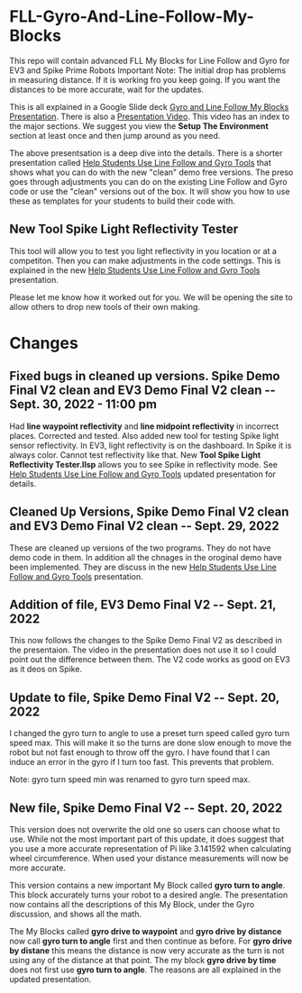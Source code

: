 # FLL-Gyro-And-Line-Follow-My-Blocks
This repo will contain advanced FLL My Blocks for Line Follow and Gyro for EV3 and Spike Prime Robots
Important Note: The initial drop has problems in measuring distance. If it is working fro you keep going. If you want the distances to be more accurate, wait for the updates. 

This is all explained in a Google Slide deck [Gyro and Line Follow My Blocks Presentation](https://docs.google.com/presentation/d/1Vga1y9exY-jyWSlCoF_mPb3-asiujL25wlZJDBCBb4c/edit?usp=sharing). There is also a [Presentation Video](https://youtu.be/Y-mmc1qfdfc). This video has an index to the major sections. We suggest you view the **Setup The Environment** section at least once and then jump around as you need. 

The above presentsation is a deep dive into the details. There is a shorter presentation called [Help Students Use Line Follow and Gyro Tools](https://docs.google.com/presentation/d/1UHYsoMU4sQItIImVDW6JxholZiNHxqkA5VUVJfzfleM/edit?usp=sharing) that shows what you can do with the new "clean" demo free versions. The preso goes through adjustments you can do on the existing Line Follow and Gyro code or use the "clean" versions out of the box. It will show you how to use these as templates for your students to build their code with. 

## New Tool Spike Light Reflectivity Tester
This tool will allow you to test you light reflectivity in you location or at a competiton. Then you can make adjustments in the code settings. 
This is explained in the new [Help Students Use Line Follow and Gyro Tools](https://docs.google.com/presentation/d/1UHYsoMU4sQItIImVDW6JxholZiNHxqkA5VUVJfzfleM/edit?usp=sharing) presentation. 

Please let me know how it worked out for you. We will be opening the site to allow others to drop new tools of their own making. 

# Changes 
## Fixed bugs in cleaned up versions. Spike Demo Final V2 clean and EV3 Demo Final V2 clean -- Sept. 30, 2022 - 11:00 pm
Had **line waypoint reflectivity** and **line midpoint reflectivity** in incorrect places. Corrected and tested. 
Also added new tool for testing Spike light sensor reflectivity. In EV3, light reflectivity is on the dashboard. In Spike it is always color. Cannot test reflectivity like that. New **Tool Spike Light Reflectivity Tester.llsp** allows you to see Spike in reflectivity mode. See [Help Students Use Line Follow and Gyro Tools](https://docs.google.com/presentation/d/1UHYsoMU4sQItIImVDW6JxholZiNHxqkA5VUVJfzfleM/edit?usp=sharing) updated presentation for details. 

## Cleaned Up Versions, Spike Demo Final V2 clean and EV3 Demo Final V2 clean -- Sept. 29, 2022
These are cleaned up versions of the two programs. They do not have demo code in them. In addition all the chnages in the oroginal demo have been implemented. 
They are discuss in the new [Help Students Use Line Follow and Gyro Tools](https://docs.google.com/presentation/d/1UHYsoMU4sQItIImVDW6JxholZiNHxqkA5VUVJfzfleM/edit?usp=sharing) presentation.

## Addition of file, EV3 Demo Final V2 -- Sept. 21, 2022
This now follows the changes to the Spike Demo Final V2 as described in the presentaion. The video in the presentation does not use it so I could point out the difference between them. The V2 code works as good on EV3 as it deos on Spike. 

## Update to file, Spike Demo Final V2 -- Sept. 20, 2022
I changed the gyro turn to angle to use a preset turn speed called gyro turn speed max. This will make it so the turns are done slow enough to move the robot but not fast enough to throw off the gyro. I have found that I can induce an error in the gyro if I turn too fast. This prevents that problem.

Note: gyro turn speed min was renamed to gyro turn speed max. 

## New file, Spike Demo Final V2 -- Sept. 20, 2022
This version does not overwrite the old one so users can choose what to use. While not the most important part of this update, it does suggest that you use a more accurate representation of Pi like 3.141592 when calculating wheel circumference. When used your distance measurements will now be more accurate. 

This version contains a new important My Block called **gyro turn to angle**. This block accurately turns your robot to a desired angle. The presentation now contains all the descriptions of this My Block, under the Gyro discussion, and shows all the math. 

The My Blocks called **gyro drive to waypoint** and **gyro drive by distance** now call **gyro turn to angle** first and then continue as before. For **gyro drive by distane** this means the distance is now very accurate as the turn is not using any of the distance at that point. The my block **gyro drive by time** does not first use **gyro turn to angle**. The reasons are all explained in the updated presentation. 
